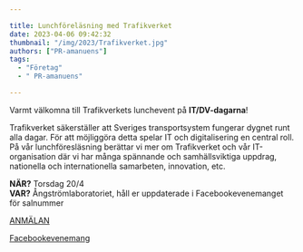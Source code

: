 ```yaml
---

title: Lunchföreläsning med Trafikverket
date: 2023-04-06 09:42:32
thumbnail: "/img/2023/Trafikverket.jpg"
authors: ["PR-amanuens"]
tags: 
  - "Företag"
  - " PR-amanuens"

---
```

Varmt välkomna till Trafikverkets lunchevent på **IT/DV-dagarna**!

Trafikverket säkerställer att Sveriges transportsystem fungerar dygnet runt alla dagar. För att möjliggöra detta spelar IT och digitalisering en central roll.
På vår lunchföresläsning berättar vi mer om Trafikverket och vår IT-organisation där vi har många spännande och samhällsviktiga uppdrag, nationella och internationella samarbeten, innovation, etc.

**NÄR?** Torsdag 20/4\
**VAR?** Ångströmlaboratoriet, håll er uppdaterade i Facebookevenemanget för salnummer

[ANMÄLAN](https://forms.gle/izaJoCRTtaNFRvWLA)

[Facebookevenemang](https://fb.me/e/2Krr19qjg)
